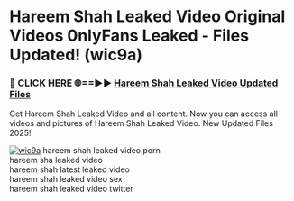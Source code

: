 # Hareem Shah Leaked Video Original Videos 0nlyFans Leaked - Files Updated! (wic9a)

<h3>🔴 CLICK HERE 🌐==►► <a href="https://tinyurl.com/x26r9saj" rel="nofollow">Hareem Shah Leaked Video Updated Files</a></h3>

Get Hareem Shah Leaked Video and all content. Now you can access all videos and pictures of Hareem Shah Leaked Video. New Updated Files 2025!

[![wic9a](https://i.imgur.com/LkgZPqh.gif)](https://tinyurl.com/x26r9saj)
hareem shah leaked video porn<br>
hareem sha leaked video<br>
hareem shah latest leaked video<br>
hareem shah leaked video sex<br>
hareem shah leaked video twitter